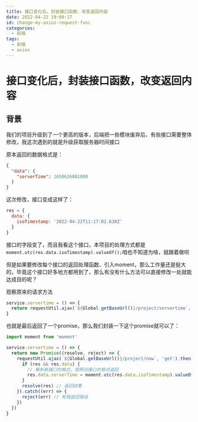 ```yaml
---
title: 接口变化后，封装接口函数，改变返回内容
date: 2022-04-22 19:09:17
id: change-my-axios-request-func
categories:
  - 前端
tags:
  - 前端
  - axios
---
```


# 接口变化后，封装接口函数，改变返回内容

## 背景

我们的项目升级到了一个更高的版本，后端把一些模块废弃后，有些接口需要整体修改，我这次遇到的就是升级获取服务器时间接口

原本返回的数据格式是：

```json
{
  "data": {
    "serverTime": 1650626081000
  }
}
```

这次修改，接口变成这样了：

```js
res = {
  data: {
    isoTimestamp: '2022-04-22T11:17:02.638Z'
  }
}
```

接口的字段变了，而且我看这个接口，本项目的处理方式都是`moment.utc(res.data.isoTimestamp).valueOf();`咱也不知道为啥，就跟着做呗

但是如果要修改每个接口的返回处理函数、引入moment，那么工作量还是挺大的，毕竟这个接口好多地方都用到了，那么有没有什么方法可以直接修改一处就能达成目的呢？

观察原来的请求方法

```js
service.servertime = () => {
  return requestUtil.ajax(`${Global.getBaseUrl()}/project/servertime`, 'post')
}
```

也就是最后返回了一个promise，那么我们封装一下这个promise就可以了：

```js
import moment from 'moment'

service.servertime = () => {
  return new Promise((resolve, reject) => {
    requestUtil.ajax(`${Global.getBaseUrl()}/project/now`, 'get').then((res) => {
      if (res && res.data) {
        // 解析新接口的格式，按照旧接口的格式返回
        res.data.serverTime = moment.utc(res.data.isoTimestamp).valueOf()
      }
      resolve(res) // 返回结果
    }).catch((err) => {
      reject(err) // 有错返回错误
    })
  })
}
```

